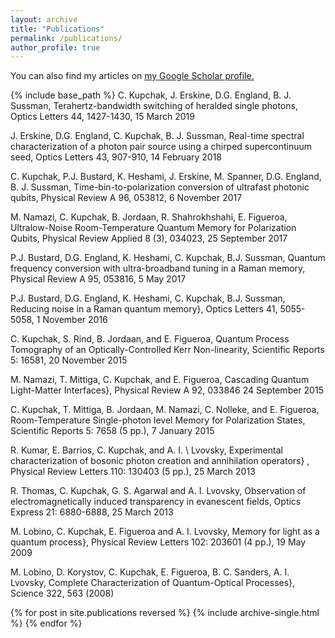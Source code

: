 ```yaml
---
layout: archive
title: "Publications"
permalink: /publications/
author_profile: true
---
```



  You can also find my articles on <u><a href="{{https://scholar.google.ca/citations?user=lqDWDJcAAAAJ&hl=en&oi=ao}}">my Google Scholar profile</a>.</u>

{% include base_path %}
C. Kupchak, J. Erskine, D.G. England,  B. J. Sussman,
Terahertz-bandwidth switching of heralded single photons, Optics Letters 44, 1427-1430, 15 March 2019

J. Erskine, D.G. England, C. Kupchak, B. J. Sussman,
Real-time spectral characterization of a photon pair source using a chirped supercontinuum seed, Optics Letters 43, 907-910, 14 February 2018

C. Kupchak, P.J. Bustard, K. Heshami, J. Erskine, M. Spanner, D.G. England, B. J. Sussman,
Time-bin-to-polarization conversion of ultrafast photonic qubits, Physical Review A 96, 053812, 6 November 2017

M. Namazi, C. Kupchak, B. Jordaan, R. Shahrokhshahi, E. Figueroa,
Ultralow-Noise Room-Temperature Quantum Memory for Polarization Qubits, Physical Review Applied 8 (3), 034023, 25 September 2017

P.J. Bustard, D.G. England, K. Heshami, C. Kupchak, B.J. Sussman,
Quantum frequency conversion with ultra-broadband tuning in a Raman memory, Physical Review A 95, 053816, 5 May 2017
  
P.J. Bustard, D.G. England, K. Heshami, C. Kupchak, B.J. Sussman,
Reducing noise in a Raman quantum memory}, Optics Letters 41, 5055-5058, 1 November 2016

C. Kupchak, S. Rind, B. Jordaan, and E. Figueroa, 
Quantum Process Tomography of an Optically-Controlled Kerr Non-linearity, Scientific Reports 5: 16581, 20 November 2015

M. Namazi,  T. Mittiga, C. Kupchak, and E. Figueroa, 
Cascading Quantum Light-Matter Interfaces}, Physical Review A 92, 033846 24 September 2015

C. Kupchak, T. Mittiga, B. Jordaan, M. Namazi, C.  Nolleke, and E. Figueroa, 
Room-Temperature Single-photon level Memory for Polarization States, Scientific Reports 5: 7658 (5 pp.), 7 January 2015


R. Kumar, E. Barrios, C. Kupchak, and A. I. \ Lvovsky, 
Experimental characterization of bosonic photon creation and annihilation operators} , Physical Review Letters 110: 130403 (5 pp.), 25 March 2013 

R. Thomas, C. Kupchak, G. S. Agarwal and A. I. Lvovsky, 
Observation of electromagnetically induced transparency in evanescent fields, Optics Express 21: 6880-6888, 25 March 2013 


M.  Lobino, C. Kupchak, E. Figueroa and A. I. Lvovsky, 
Memory for light as a quantum process}, Physical Review Letters 102: 203601 (4 pp.), 19 May 2009 


M. Lobino, D. Korystov, C. Kupchak, E. Figueroa, B. C. Sanders, A. I.  Lvovsky, 
Complete Characterization of Quantum-Optical Processes}, Science 322, 563 (2008)

{% for post in site.publications reversed %}
  {% include archive-single.html %}
{% endfor %}
